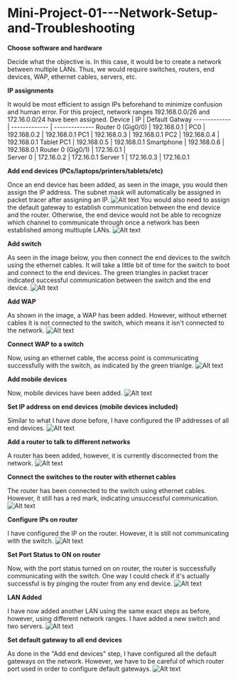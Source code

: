# Mini-Project-01---Network-Setup-and-Troubleshooting

**Choose software and hardware**
  
  Decide what the objective is. In this case, it would be to create a network between multiple LANs. Thus, we would require switches, routers, end devices, WAP, ethernet cables, servers, etc. 

**IP assignments**
  
  It would be most efficient to assign IPs beforehand to minimize confusion and human error. For this project, network ranges 192.168.0.0/26 and 172.16.0.0/24 have been assigned. 
Device  | IP  | Default Gatway 
------------- | ------------- | --------------
Router 0 (Gig0/0)  | 192.168.0.1  | 
PC0  | 192.168.0.2  |  192.168.0.1 
PC1  | 192.168.0.3  |  192.168.0.1 
PC2  | 192.168.0.4  |  192.168.0.1 
Tablet PC1  | 192.168.0.5  |  192.168.0.1 
Smartphone  | 192.168.0.6  |  192.168.0.1 
Router 0 (Gig0/1)  | 172.16.0.1  |  
Server 0  | 172.16.0.2  |  172.16.0.1 
Server 1  | 172.16.0.3  |  172.16.0.1 

**Add end devices (PCs/laptops/printers/tablets/etc)**
  
  Once an end device has been added, as seen in the image, you would then assign the IP address. The subnet mask will automatically be assigned in packet tracer after assigning an IP. 
![Alt text](IP_Assignment_PC.png)
  You would also need to assign the default gateway to establish communication between the end device and the router. Otherwise, the end device would not be able to recognize which channel to communicate through once a network has been established among multiuple LANs. 
![Alt text](Default_Gateway_Assignment_PC.png)

**Add switch**

  As seen in the image below, you then connect the end devices to the switch using the ethernet cables. It will take a little bit of time for the switch to boot and connect to the end devices. The green triangles in packet tracer indicated successful communication between the switch and the end device. 
![Alt text](PC_to_Switch_Ethernet.png)

**Add WAP**

  As shown in the image, a WAP has been added. However, without ethernet cables it is not connected to the switch, which means it isn't connected to the network. 
![Alt text](WAP.png)

**Connect WAP to a switch**

  Now, using an ethernet cable, the access point is communicating successfully with the switch, as indicated by the green trianlge. 
![Alt text](Accesspoint_switch.png)

**Add mobile devices**

  Now, mobile devices have been added. 
![Alt text](Access_point_mobile_devices.png)

**Set IP address on end devices (mobile devices included)**
  
  Similar to what I have done before, I have configured the IP addresses of all end devices. 
![Alt text](IP_Assignment_End_Devices.png)

**Add a router to talk to different networks**

  A router has been added, however, it is currently disconnected from the network. 
![Alt text](Added_Router.png)

**Connect the switches to the router with ethernet cables**

  The router has been connected to the switch using ethernet cables. However, it still has a red mark, indicating unsuccessful communication. 
![Alt text](Router_Added_Network.png)

**Configure IPs on router**

  I have configured the IP on the router. However, it is still not communicating with the switch. 
![Alt text](Config_Router0.png)

**Set Port Status to ON on router**

  Now, with the port status turned on on router, the router is successfully communicating with the switch. One way I could check if it's actually successful is by pinging the router from any end device. 
![Alt text](Turn_on_router.png)

**LAN Added**

  I have now added another LAN using the same exact steps as before, however, using different network ranges. I have added a new switch and two servers. 
![Alt text](Added_LAN.png)

**Set default gateway to all end devices**

  As done in the "Add end devices" step, I have configured all the default gateways on the network. However, we have to be careful of which router port used in order to configure default gateways. 
![Alt text](Added_LAN.png)
